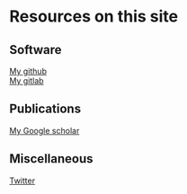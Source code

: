 # Resources on this site

[//]: # ( __INSERT_HERE__ )

## Software
[My github](https://github.com/SergeDmi)  
[My gitlab](https://gitlab.com/SergeDmi)  
## Publications
[My Google scholar](https://scholar.google.com/citations?user=ej4KOUsAAAAJ&hl=en)  
## Miscellaneous
[Twitter](https://twitter.com/bio_physics)  
